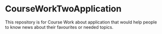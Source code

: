 # CourseWorkTwoApplication
This repository is for Course Work about application that would help people to know news about their favourites or needed topics.
